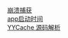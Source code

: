 [崩溃捕获](https://www.jianshu.com/p/c39b7df5ec60)  
[app启动时间](http://www.cocoachina.com/ios/20171221/21623.html)    
[YYCache 源码解析](https://juejin.im/post/5a657a946fb9a01cb64ee761)
